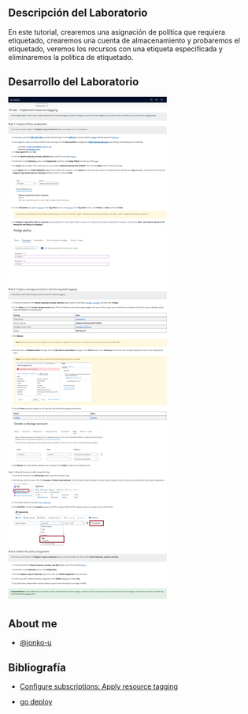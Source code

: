 

## Descripción del Laboratorio
En este tutorial, crearemos una asignación de política que requiera etiquetado, crearemos una cuenta de almacenamiento y probaremos el etiquetado, veremos los recursos con una etiqueta especificada y eliminaremos la política de etiquetado.
## Desarrollo del Laboratorio
![Logo](/AZ-900-Microsoft%20Azure%20Fundamentals/Lab%2016%20Implement%20resource%20tagging/screenshots/Lab16.png)


## About me
- [@jonko-u](https://github.com/jonko-u)

## Bibliografía

- [ Configure subscriptions: Apply resource tagging ](https://docs.microsoft.com/training/modules/configure-subscriptions/7-apply-resource-tagging/?WT.mc_id=ilt_partner_webpage_wwl&ocid=4704327)


- [go deploy](https://lms.godeploy.it/)
